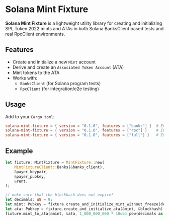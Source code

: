 # Solana Mint Fixture

**Solana Mint Fixture** is a lightweight utility library for creating and initializing SPL Token 2022 mints and ATAs in both Solana BanksClient based tests and real RpcClient environments.

## Features

- Create and initialize a new `Mint` account
- Derive and create an `Associated Token Account` (ATA)
- Mint tokens to the ATA
- Works with:
  - `BanksClient` (for Solana program tests)
  - `RpcClient`   (for integration/e2e testing)

## Usage

Add to your `Cargo.toml`:

```toml
solana-mint-fixture = { version = "0.1.0", features = ["banks"] }  # Enables BanksClient (Disabled by default)
solana-mint-fixture = { version = "0.1.0", features = ["rpc"] }    # Enables RpcClient   (Disabled by default)
solana-mint-fixture = { version = "0.1.0", features = ["full"] }   # Enable both         (Disabled by default)
```

## Example
```rust
let fixture: MintFixture = MintFixture::new(
    MintFixtureClient::Banks(&banks_client),
    &payer_keypair,
    &payer_pubkey,
    &rent,
);

// make sure that the blockhash does not expire!
let decimals: u8 = 9;
let mint: Pubkey = fixture.create_and_initialize_mint_without_freeze(decimals, &blockhash).await?;
let ata: Pubkey = fixture.create_and_initialize_ata(&mint, &blockhash).await?;
fixture.mint_to_ata(&mint, &ata, 1_000_000_000 * 10u64.pow(decimals as u32), &blockhash).await?;
```